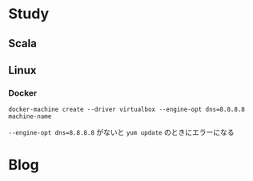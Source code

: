 # Study

## Scala

## Linux

### Docker
```
docker-machine create --driver virtualbox --engine-opt dns=8.8.8.8 machine-name
```

`--engine-opt dns=8.8.8.8` がないと `yum update` のときにエラーになる

# Blog
